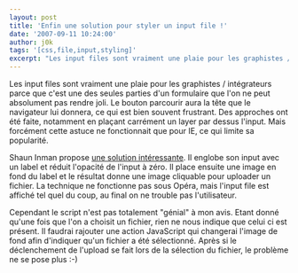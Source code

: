 ```yaml
---
layout: post
title: 'Enfin une solution pour styler un input file !'
date: '2007-09-11 10:24:00'
author: j0k
tags: '[css,file,input,styling]'
excerpt: "Les input files sont vraiment une plaie pour les graphistes / intégrateurs parce que c'est une des seules parties d'un formulaire que l'on ne peut absolument pas rendre joli. Le bouton parcourir aura la tête que le navigateur lui donnera, ce qui est bien souvent frustrant.     \nDes approches ont été faite, notamment en plaçant carrément un layer par dessus      …"
---
```


Les input files sont vraiment une plaie pour les graphistes / intégrateurs parce que c'est une des seules parties d'un formulaire que l'on ne peut absolument pas rendre joli. Le bouton parcourir aura la tête que le navigateur lui donnera, ce qui est bien souvent frustrant.
Des approches ont été faite, notamment en plaçant carrément un layer par dessus l'input. Mais forcément cette astuce ne fonctionnait que pour IE, ce qui limite sa popularité.

Shaun Inman propose [une solution intéressante](http://www.shauninman.com/archive/2007/09/10/styling_file_inputs_with_css_and_the_dom). Il englobe son input avec un label et réduit l'opacité de l'input à zéro. Il place ensuite une image en fond du label et le résultat donne une image cliquable pour uploader un fichier.   La technique ne fonctionne pas sous Opéra, mais l'input file est affiché tel quel du coup, au final on ne trouble pas l'utilisateur.

Cependant le script n'est pas totalement "génial" à mon avis. Etant donné qu'une fois que l'on a choisit un fichier, rien ne nous indique que celui ci est présent. Il faudrai rajouter une action JavaScript qui changerai l'image de fond afin d'indiquer qu'un fichier a été sélectionné. Après si le déclenchement de l'upload se fait lors de la sélection du fichier, le problème ne se pose plus :-)
